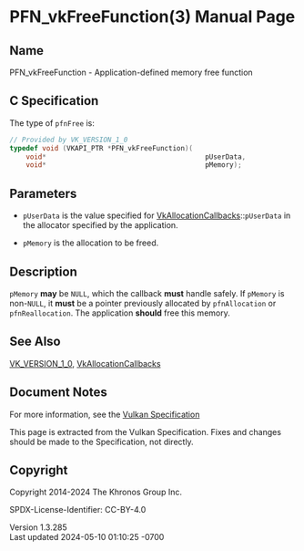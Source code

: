 # PFN_vkFreeFunction(3) Manual Page

## Name

PFN_vkFreeFunction - Application-defined memory free function



## <a href="#_c_specification" class="anchor"></a>C Specification

The type of `pfnFree` is:

``` c
// Provided by VK_VERSION_1_0
typedef void (VKAPI_PTR *PFN_vkFreeFunction)(
    void*                                       pUserData,
    void*                                       pMemory);
```

## <a href="#_parameters" class="anchor"></a>Parameters

- `pUserData` is the value specified for
  [VkAllocationCallbacks](https://registry.khronos.org/vulkan/specs/1.3-extensions/man/html/VkAllocationCallbacks.html)::`pUserData` in
  the allocator specified by the application.

- `pMemory` is the allocation to be freed.

## <a href="#_description" class="anchor"></a>Description

`pMemory` **may** be `NULL`, which the callback **must** handle safely.
If `pMemory` is non-`NULL`, it **must** be a pointer previously
allocated by `pfnAllocation` or `pfnReallocation`. The application
**should** free this memory.

## <a href="#_see_also" class="anchor"></a>See Also

[VK_VERSION_1_0](https://registry.khronos.org/vulkan/specs/1.3-extensions/man/html/VK_VERSION_1_0.html),
[VkAllocationCallbacks](https://registry.khronos.org/vulkan/specs/1.3-extensions/man/html/VkAllocationCallbacks.html)

## <a href="#_document_notes" class="anchor"></a>Document Notes

For more information, see the <a
href="https://registry.khronos.org/vulkan/specs/1.3-extensions/html/vkspec.html#PFN_vkFreeFunction"
target="_blank" rel="noopener">Vulkan Specification</a>

This page is extracted from the Vulkan Specification. Fixes and changes
should be made to the Specification, not directly.

## <a href="#_copyright" class="anchor"></a>Copyright

Copyright 2014-2024 The Khronos Group Inc.

SPDX-License-Identifier: CC-BY-4.0

Version 1.3.285  
Last updated 2024-05-10 01:10:25 -0700
